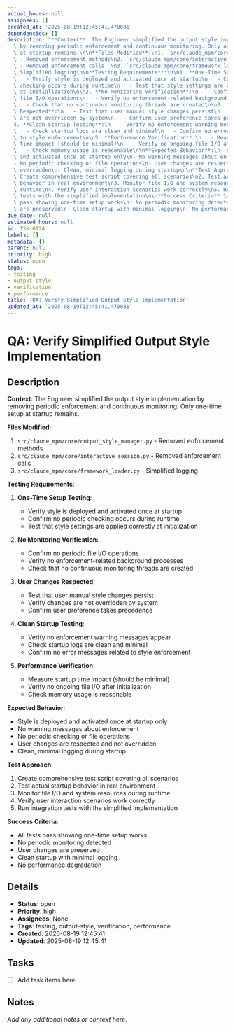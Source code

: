 ```yaml
---
actual_hours: null
assignees: []
created_at: '2025-08-19T12:45:41.470081'
dependencies: []
description: "**Context**: The Engineer simplified the output style implementation\
  \ by removing periodic enforcement and continuous monitoring. Only one-time setup\
  \ at startup remains.\n\n**Files Modified**:\n1. `src/claude_mpm/core/output_style_manager.py`\
  \ - Removed enforcement methods\n2. `src/claude_mpm/core/interactive_session.py`\
  \ - Removed enforcement calls  \n3. `src/claude_mpm/core/framework_loader.py` -\
  \ Simplified logging\n\n**Testing Requirements**:\n\n1. **One-Time Setup Testing**:\n\
  \   - Verify style is deployed and activated once at startup\n   - Confirm no periodic\
  \ checking occurs during runtime\n   - Test that style settings are applied correctly\
  \ at initialization\n\n2. **No Monitoring Verification**:\n   - Confirm no periodic\
  \ file I/O operations\n   - Verify no enforcement-related background processes\n\
  \   - Check that no continuous monitoring threads are created\n\n3. **User Changes\
  \ Respected**:\n   - Test that user manual style changes persist\n   - Verify changes\
  \ are not overridden by system\n   - Confirm user preference takes precedence\n\n\
  4. **Clean Startup Testing**:\n   - Verify no enforcement warning messages appear\n\
  \   - Check startup logs are clean and minimal\n   - Confirm no error messages related\
  \ to style enforcement\n\n5. **Performance Verification**:\n   - Measure startup\
  \ time impact (should be minimal)\n   - Verify no ongoing file I/O after initialization\n\
  \   - Check memory usage is reasonable\n\n**Expected Behavior**:\n- Style is deployed\
  \ and activated once at startup only\n- No warning messages about enforcement\n\
  - No periodic checking or file operations\n- User changes are respected and not\
  \ overridden\n- Clean, minimal logging during startup\n\n**Test Approach**:\n1.\
  \ Create comprehensive test script covering all scenarios\n2. Test actual startup\
  \ behavior in real environment\n3. Monitor file I/O and system resources during\
  \ runtime\n4. Verify user interaction scenarios work correctly\n5. Run integration\
  \ tests with the simplified implementation\n\n**Success Criteria**:\n- All tests\
  \ pass showing one-time setup works\n- No periodic monitoring detected\n- User changes\
  \ are preserved\n- Clean startup with minimal logging\n- No performance degradation"
due_date: null
estimated_hours: null
id: TSK-0124
labels: []
metadata: {}
parent: null
priority: high
status: open
tags:
- testing
- output-style
- verification
- performance
title: 'QA: Verify Simplified Output Style Implementation'
updated_at: '2025-08-19T12:45:41.470081'
---
```


# QA: Verify Simplified Output Style Implementation

## Description
**Context**: The Engineer simplified the output style implementation by removing periodic enforcement and continuous monitoring. Only one-time setup at startup remains.

**Files Modified**:
1. `src/claude_mpm/core/output_style_manager.py` - Removed enforcement methods
2. `src/claude_mpm/core/interactive_session.py` - Removed enforcement calls  
3. `src/claude_mpm/core/framework_loader.py` - Simplified logging

**Testing Requirements**:

1. **One-Time Setup Testing**:
   - Verify style is deployed and activated once at startup
   - Confirm no periodic checking occurs during runtime
   - Test that style settings are applied correctly at initialization

2. **No Monitoring Verification**:
   - Confirm no periodic file I/O operations
   - Verify no enforcement-related background processes
   - Check that no continuous monitoring threads are created

3. **User Changes Respected**:
   - Test that user manual style changes persist
   - Verify changes are not overridden by system
   - Confirm user preference takes precedence

4. **Clean Startup Testing**:
   - Verify no enforcement warning messages appear
   - Check startup logs are clean and minimal
   - Confirm no error messages related to style enforcement

5. **Performance Verification**:
   - Measure startup time impact (should be minimal)
   - Verify no ongoing file I/O after initialization
   - Check memory usage is reasonable

**Expected Behavior**:
- Style is deployed and activated once at startup only
- No warning messages about enforcement
- No periodic checking or file operations
- User changes are respected and not overridden
- Clean, minimal logging during startup

**Test Approach**:
1. Create comprehensive test script covering all scenarios
2. Test actual startup behavior in real environment
3. Monitor file I/O and system resources during runtime
4. Verify user interaction scenarios work correctly
5. Run integration tests with the simplified implementation

**Success Criteria**:
- All tests pass showing one-time setup works
- No periodic monitoring detected
- User changes are preserved
- Clean startup with minimal logging
- No performance degradation

## Details
- **Status**: open
- **Priority**: high
- **Assignees**: None
- **Tags**: testing, output-style, verification, performance
- **Created**: 2025-08-19 12:45:41
- **Updated**: 2025-08-19 12:45:41

## Tasks
- [ ] Add task items here

## Notes
_Add any additional notes or context here._

